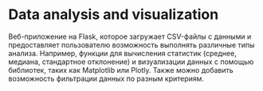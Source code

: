 # Data analysis and visualization

Веб-приложение на Flask, которое загружает CSV-файлы с данными и предоставляет пользователю возможность выполнять различные типы анализа. Например, функции для вычисления статистик (среднее, медиана, стандартное отклонение) и визуализации данных с помощью библиотек, таких как Matplotlib или Plotly. Также можно добавить возможность фильтрации данных по разным критериям.